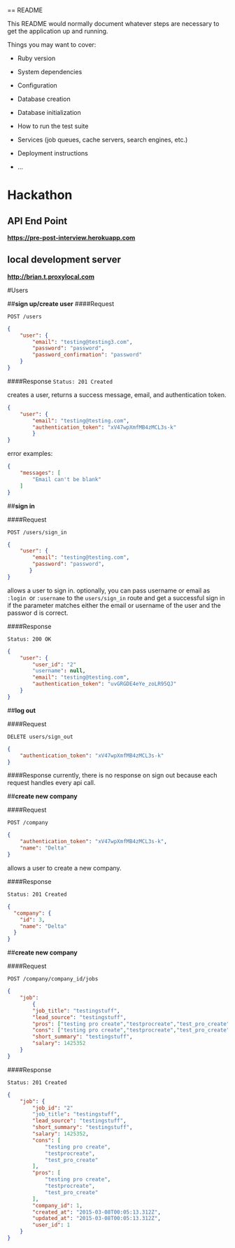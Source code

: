 == README

This README would normally document whatever steps are necessary to get the
application up and running.

Things you may want to cover:

* Ruby version

* System dependencies

* Configuration

* Database creation

* Database initialization

* How to run the test suite

* Services (job queues, cache servers, search engines, etc.)

* Deployment instructions

* ...


# Hackathon

## API End Point

<strong>https://pre-post-interview.herokuapp.com</strong>

## local development server

<strong>http://brian.t.proxylocal.com</strong>

#Users

##**sign up/create user**
####Request

`POST /users`

```json
{
	"user": {
	 	"email": "testing@testing3.com",
     	"password": "password",
     	"password_confirmation": "password"
    }
}
```
####Response
`Status: 201 Created`

creates a user, returns a success message, email, and authentication token.

```json
{
	"user": {
		"email": "testing@testing.com",
		"authentication_token": "xV47wpXmfMB4zMCL3s-k"
		}
}
```
error examples:

```json
{
	"messages": [
		"Email can't be blank"
	]
}
```
##**sign in**

####Request


`POST /users/sign_in`


```json
{
	"user": {
		"email": "testing@testing.com",
		"password": "password",
	   }
}
```

allows a user to sign in. optionally, you can pass username or email as `:login `or `:username` to the `users/sign_in` route and get a successful sign in if the parameter matches either the email or username of the user and the passwor d is correct.

####Response

`Status: 200 OK`

```json
{
	"user": {
		"user_id": "2"
		"username": null,
		"email": "testing@testing.com",
		"authentication_token": "uvGRGDE4eYe_zoLR95QJ"
	}
}
```


##**log out**

####Request

`DELETE users/sign_out`

```json
{
    "authentication_token": "xV47wpXmfMB4zMCL3s-k"
}
```

####Response
currently, there is no response on sign out because each request handles every api call.


##**create new company**

####Request


`POST /company`


```json
{
    "authentication_token": "xV47wpXmfMB4zMCL3s-k",
    "name": "Delta"
}
```

allows a user to create a new company.

####Response

`Status: 201 Created`

```json
{
  "company": {
    "id": 3,
    "name": "Delta"
  }
}
```

##**create new company**

####Request


`POST /company/company_id/jobs`

```json
{
 	"job": 
    	{
    	"job_title": "testingstuff", 
    	"lead_source": "testingstuff",
    	"pros": ["testing pro create","testprocreate","test_pro_create"],
    	"cons": ["testing pro create","testprocreate","test_pro_create"],
    	"short_summary": "testingstuff", 
    	"salary": 1425352
    }
}
```

####Response

`Status: 201 Created`

```json
{
  	"job": {
  		"job_id": "2"
	  	"job_title": "testingstuff",
	  	"lead_source": "testingstuff",
	  	"short_summary": "testingstuff",
	  	"salary": 1425352,
	  	"cons": [
	  		"testing pro create",
	  		"testprocreate",
	  		"test_pro_create"
	  	],
	  	"pros": [
			"testing pro create",
			"testprocreate",
			"test_pro_create"
      	],
	  	"company_id": 1,
	  	"created_at": "2015-03-08T00:05:13.312Z",
	  	"updated_at": "2015-03-08T00:05:13.312Z",
	  	"user_id": 1
	}
}
```